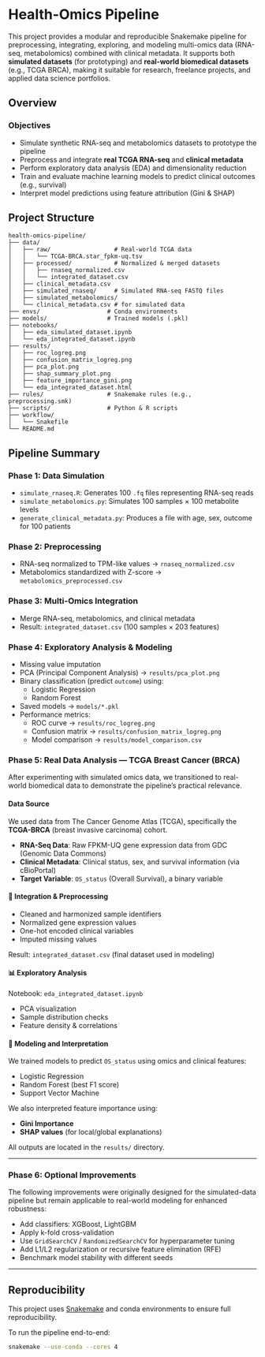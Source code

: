 # Health-Omics Pipeline

This project provides a modular and reproducible Snakemake pipeline for preprocessing, integrating, exploring, and modeling multi-omics data (RNA-seq, metabolomics) combined with clinical metadata. It supports both **simulated datasets** (for prototyping) and **real-world biomedical datasets** (e.g., TCGA BRCA), making it suitable for research, freelance projects, and applied data science portfolios.

## Overview

### Objectives

- Simulate synthetic RNA-seq and metabolomics datasets to prototype the pipeline
- Preprocess and integrate **real TCGA RNA-seq** and **clinical metadata**
- Perform exploratory data analysis (EDA) and dimensionality reduction
- Train and evaluate machine learning models to predict clinical outcomes (e.g., survival)
- Interpret model predictions using feature attribution (Gini & SHAP)

## Project Structure

```text
health-omics-pipeline/
├── data/                  
│   ├── raw/                  # Real-world TCGA data
│   │   └── TCGA-BRCA.star_fpkm-uq.tsv
│   ├── processed/            # Normalized & merged datasets
│   │   ├── rnaseq_normalized.csv
│   │   └── integrated_dataset.csv
│   ├── clinical_metadata.csv
│   ├── simulated_rnaseq/     # Simulated RNA-seq FASTQ files
│   ├── simulated_metabolomics/
│   └── clinical_metadata.csv # for simulated data
├── envs/                   # Conda environments
├── models/                 # Trained models (.pkl)
├── notebooks/
│   ├── eda_simulated_dataset.ipynb
│   └── eda_integrated_dataset.ipynb
├── results/
│   ├── roc_logreg.png
│   ├── confusion_matrix_logreg.png
│   ├── pca_plot.png
│   ├── shap_summary_plot.png
│   ├── feature_importance_gini.png
│   └── eda_integrated_dataset.html
├── rules/                  # Snakemake rules (e.g., preprocessing.smk)
├── scripts/                # Python & R scripts
├── workflow/
│   └── Snakefile
└── README.md
```



## Pipeline Summary

### Phase 1: Data Simulation

- `simulate_rnaseq.R`: Generates 100 `.fq` files representing RNA-seq reads
- `simulate_metabolomics.py`: Simulates 100 samples × 100 metabolite levels
- `generate_clinical_metadata.py`: Produces a file with age, sex, outcome for 100 patients

### Phase 2: Preprocessing

- RNA-seq normalized to TPM-like values → `rnaseq_normalized.csv`
- Metabolomics standardized with Z-score → `metabolomics_preprocessed.csv`

### Phase 3: Multi-Omics Integration

- Merge RNA-seq, metabolomics, and clinical metadata
- Result: `integrated_dataset.csv` (100 samples × 203 features)

### Phase 4: Exploratory Analysis & Modeling

- Missing value imputation
- PCA (Principal Component Analysis) → `results/pca_plot.png`
- Binary classification (predict `outcome`) using:
  - Logistic Regression
  - Random Forest
- Saved models → `models/*.pkl`
- Performance metrics:
  - ROC curve → `results/roc_logreg.png`
  - Confusion matrix → `results/confusion_matrix_logreg.png`
  - Model comparison → `results/model_comparison.csv`
  
  
### Phase 5: Real Data Analysis — TCGA Breast Cancer (BRCA)

After experimenting with simulated omics data, we transitioned to real-world biomedical data to demonstrate the pipeline’s practical relevance.

#### Data Source
We used data from The Cancer Genome Atlas (TCGA), specifically the **TCGA-BRCA** (breast invasive carcinoma) cohort.

- **RNA-Seq Data**: Raw FPKM-UQ gene expression data from GDC (Genomic Data Commons)
- **Clinical Metadata**: Clinical status, sex, and survival information (via cBioPortal)
- **Target Variable**: `OS_status` (Overall Survival), a binary variable

#### 🔧 Integration & Preprocessing
- Cleaned and harmonized sample identifiers
- Normalized gene expression values
- One-hot encoded clinical variables
- Imputed missing values

Result: `integrated_dataset.csv` (final dataset used in modeling)

#### 📊 Exploratory Analysis
Notebook: `eda_integrated_dataset.ipynb`

- PCA visualization
- Sample distribution checks
- Feature density & correlations

#### 🤖 Modeling and Interpretation
We trained models to predict `OS_status` using omics and clinical features:

- Logistic Regression
- Random Forest (best F1 score)
- Support Vector Machine

We also interpreted feature importance using:

- **Gini Importance**
- **SHAP values** (for local/global explanations)

All outputs are located in the `results/` directory.

---

### Phase 6: Optional Improvements

The following improvements were originally designed for the simulated-data pipeline but remain applicable to real-world modeling for enhanced robustness:

- Add classifiers: XGBoost, LightGBM
- Apply k-fold cross-validation
- Use `GridSearchCV` / `RandomizedSearchCV` for hyperparameter tuning
- Add L1/L2 regularization or recursive feature elimination (RFE)
- Benchmark model stability with different seeds

---

## Reproducibility

This project uses [Snakemake](https://snakemake.readthedocs.io) and conda environments to ensure full reproducibility.

To run the pipeline end-to-end:

```bash
snakemake --use-conda --cores 4

